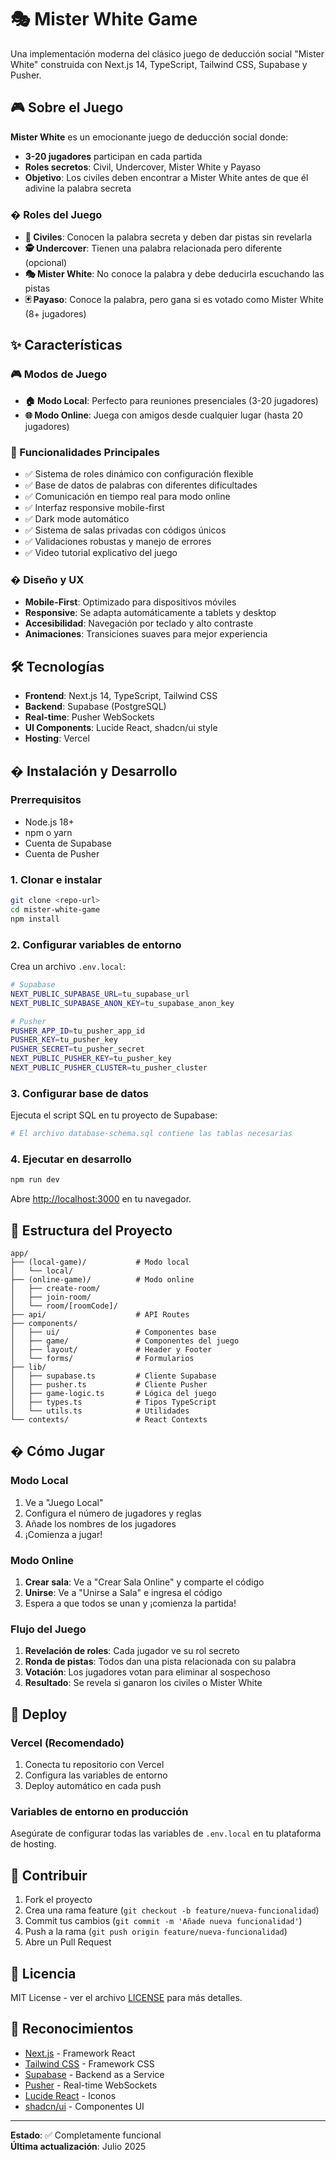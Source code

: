 # 🎭 Mister White Game

Una implementación moderna del clásico juego de deducción social "Mister White" construida con Next.js 14, TypeScript, Tailwind CSS, Supabase y Pusher.

## 🎮 Sobre el Juego

**Mister White** es un emocionante juego de deducción social donde:

- **3-20 jugadores** participan en cada partida
- **Roles secretos**: Civil, Undercover, Mister White y Payaso
- **Objetivo**: Los civiles deben encontrar a Mister White antes de que él adivine la palabra secreta

### � Roles del Juego

- **👥 Civiles**: Conocen la palabra secreta y deben dar pistas sin revelarla
- **🕵️ Undercover**: Tienen una palabra relacionada pero diferente (opcional)
- **🎭 Mister White**: No conoce la palabra y debe deducirla escuchando las pistas
- **🃏 Payaso**: Conoce la palabra, pero gana si es votado como Mister White (8+ jugadores)

## ✨ Características

### 🎮 Modos de Juego
- **🏠 Modo Local**: Perfecto para reuniones presenciales (3-20 jugadores)
- **🌐 Modo Online**: Juega con amigos desde cualquier lugar (hasta 20 jugadores)

### 🎯 Funcionalidades Principales
- ✅ Sistema de roles dinámico con configuración flexible
- ✅ Base de datos de palabras con diferentes dificultades
- ✅ Comunicación en tiempo real para modo online
- ✅ Interfaz responsive mobile-first
- ✅ Dark mode automático
- ✅ Sistema de salas privadas con códigos únicos
- ✅ Validaciones robustas y manejo de errores
- ✅ Video tutorial explicativo del juego

### � Diseño y UX
- **Mobile-First**: Optimizado para dispositivos móviles
- **Responsive**: Se adapta automáticamente a tablets y desktop
- **Accesibilidad**: Navegación por teclado y alto contraste
- **Animaciones**: Transiciones suaves para mejor experiencia

## 🛠️ Tecnologías

- **Frontend**: Next.js 14, TypeScript, Tailwind CSS
- **Backend**: Supabase (PostgreSQL)
- **Real-time**: Pusher WebSockets
- **UI Components**: Lucide React, shadcn/ui style
- **Hosting**: Vercel

## � Instalación y Desarrollo

### Prerrequisitos
- Node.js 18+
- npm o yarn
- Cuenta de Supabase
- Cuenta de Pusher

### 1. Clonar e instalar
```bash
git clone <repo-url>
cd mister-white-game
npm install
```

### 2. Configurar variables de entorno
Crea un archivo `.env.local`:
```bash
# Supabase
NEXT_PUBLIC_SUPABASE_URL=tu_supabase_url
NEXT_PUBLIC_SUPABASE_ANON_KEY=tu_supabase_anon_key

# Pusher 
PUSHER_APP_ID=tu_pusher_app_id
PUSHER_KEY=tu_pusher_key
PUSHER_SECRET=tu_pusher_secret
NEXT_PUBLIC_PUSHER_KEY=tu_pusher_key
NEXT_PUBLIC_PUSHER_CLUSTER=tu_pusher_cluster
```

### 3. Configurar base de datos
Ejecuta el script SQL en tu proyecto de Supabase:
```bash
# El archivo database-schema.sql contiene las tablas necesarias
```

### 4. Ejecutar en desarrollo
```bash
npm run dev
```

Abre [http://localhost:3000](http://localhost:3000) en tu navegador.

## 📁 Estructura del Proyecto

```
app/
├── (local-game)/           # Modo local
│   └── local/
├── (online-game)/          # Modo online
│   ├── create-room/
│   ├── join-room/
│   └── room/[roomCode]/
├── api/                    # API Routes
├── components/
│   ├── ui/                 # Componentes base
│   ├── game/               # Componentes del juego
│   ├── layout/             # Header y Footer
│   └── forms/              # Formularios
├── lib/
│   ├── supabase.ts         # Cliente Supabase
│   ├── pusher.ts           # Cliente Pusher
│   ├── game-logic.ts       # Lógica del juego
│   ├── types.ts            # Tipos TypeScript
│   └── utils.ts            # Utilidades
└── contexts/               # React Contexts
```

## � Cómo Jugar

### Modo Local
1. Ve a "Juego Local"
2. Configura el número de jugadores y reglas
3. Añade los nombres de los jugadores
4. ¡Comienza a jugar!

### Modo Online
1. **Crear sala**: Ve a "Crear Sala Online" y comparte el código
2. **Unirse**: Ve a "Unirse a Sala" e ingresa el código
3. Espera a que todos se unan y ¡comienza la partida!

### Flujo del Juego
1. **Revelación de roles**: Cada jugador ve su rol secreto
2. **Ronda de pistas**: Todos dan una pista relacionada con su palabra
3. **Votación**: Los jugadores votan para eliminar al sospechoso
4. **Resultado**: Se revela si ganaron los civiles o Mister White

## 🚀 Deploy

### Vercel (Recomendado)
1. Conecta tu repositorio con Vercel
2. Configura las variables de entorno
3. Deploy automático en cada push

### Variables de entorno en producción
Asegúrate de configurar todas las variables de `.env.local` en tu plataforma de hosting.

## 🤝 Contribuir

1. Fork el proyecto
2. Crea una rama feature (`git checkout -b feature/nueva-funcionalidad`)
3. Commit tus cambios (`git commit -m 'Añade nueva funcionalidad'`)
4. Push a la rama (`git push origin feature/nueva-funcionalidad`)
5. Abre un Pull Request

## 📄 Licencia

MIT License - ver el archivo [LICENSE](LICENSE) para más detalles.

## 🙏 Reconocimientos

- [Next.js](https://nextjs.org/) - Framework React
- [Tailwind CSS](https://tailwindcss.com/) - Framework CSS
- [Supabase](https://supabase.com/) - Backend as a Service
- [Pusher](https://pusher.com/) - Real-time WebSockets
- [Lucide React](https://lucide.dev/) - Iconos
- [shadcn/ui](https://ui.shadcn.com/) - Componentes UI

---

**Estado**: ✅ Completamente funcional  
**Última actualización**: Julio 2025
